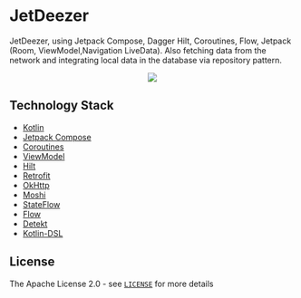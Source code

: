 # JetDeezer

JetDeezer, using Jetpack Compose, Dagger Hilt, Coroutines, Flow, Jetpack (Room, ViewModel,Navigation LiveData). Also fetching data from the network and integrating local data in the database via repository pattern.

<p align="center">
<img src= "https://media.giphy.com/media/VfwQ1WhLpt4Z3wkoMq/giphy.gif"/> 
</p>

## Technology Stack 

* [Kotlin](https://kotlinlang.org/)
* [Jetpack Compose](https://developer.android.com/jetpac/compose?gclid=Cj0KCQjwutaCBhDfARIsAJHWnHsV0gGjGkdNFA_L9FaQrFGosg27P1fz9iB5MkmPyzpMp93NysGG0CsaAia0EALw_wcB&gclsrc=aw.ds)
* [Coroutines](https://developer.android.com/kotlin/coroutines?gclid=Cj0KCQjwutaCBhDfARIsAJHWnHsBbZm0HffkJv-oDiChrNME4TY1E8_nO5CIi43MePx_GjPxpFetHj0aArF5EALw_wcB&gclsrc=aw.ds)
* [ViewModel](https://developer.android.com/reference/android/arch/lifecycle/ViewModel)
* [Hilt](https://developer.android.com/training/dependency-injection/hilt-android)
* [Retrofit](https://square.github.io/retrofit/)
* [OkHttp](https://square.github.io/okhttp/)
* [Moshi](https://github.com/square/moshi)
* [StateFlow](https://kotlin.github.io/kotlinx.coroutines/kotlinx-coroutines-core/kotlinx.coroutines.flow/-state-flow/)
* [Flow](https://kotlinlang.org/docs/flow.html)
* [Detekt](https://detekt.github.io/detekt/)
* [Kotlin-DSL](https://docs.gradle.org/current/userguide/kotlin_dsl.html)


## License
The Apache License 2.0 - see [`LICENSE`](LICENSE) for more details
